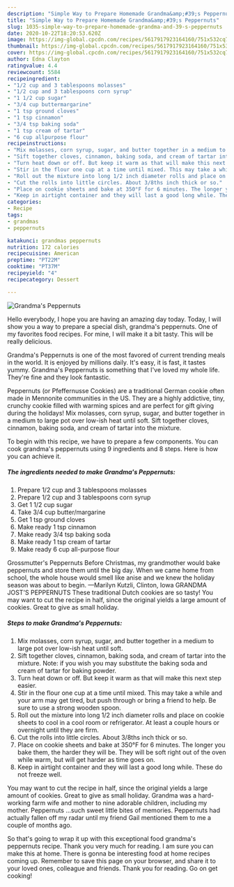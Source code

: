 ```yaml
---
description: "Simple Way to Prepare Homemade Grandma&amp;#39;s Peppernuts"
title: "Simple Way to Prepare Homemade Grandma&amp;#39;s Peppernuts"
slug: 1035-simple-way-to-prepare-homemade-grandma-and-39-s-peppernuts
date: 2020-10-22T18:20:53.620Z
image: https://img-global.cpcdn.com/recipes/5617917923164160/751x532cq70/grandmas-peppernuts-recipe-main-photo.jpg
thumbnail: https://img-global.cpcdn.com/recipes/5617917923164160/751x532cq70/grandmas-peppernuts-recipe-main-photo.jpg
cover: https://img-global.cpcdn.com/recipes/5617917923164160/751x532cq70/grandmas-peppernuts-recipe-main-photo.jpg
author: Edna Clayton
ratingvalue: 4.4
reviewcount: 5584
recipeingredient:
- "1/2 cup and 3 tablespoons molasses"
- "1/2 cup and 3 tablespoons corn syrup"
- "1 1/2 cup sugar"
- "3/4 cup buttermargarine"
- "1 tsp ground cloves"
- "1 tsp cinnamon"
- "3/4 tsp baking soda"
- "1 tsp cream of tartar"
- "6 cup allpurpose flour"
recipeinstructions:
- "Mix molasses, corn syrup, sugar, and butter together in a medium to large pot over low-ish heat until soft."
- "Sift together cloves, cinnamon, baking soda, and cream of tartar into the mixture. Note: if you wish you may substitute the baking soda and cream of tartar for baking powder."
- "Turn heat down or off. But keep it warm as that will make this next step easier."
- "Stir in the flour one cup at a time until mixed. This may take a while and your arm may get tired, but push through or bring a friend to help. Be sure to use a strong wooden spoon."
- "Roll out the mixture into long 1/2 inch diameter rolls and place on cookie sheets to cool in a cool room or refrigerator. At least a couple hours or overnight until they are firm."
- "Cut the rolls into little circles. About 3/8ths inch thick or so."
- "Place on cookie sheets and bake at 350°F for 6 minutes. The longer you bake them, the harder they will be. They will be soft right out of the oven while warm, but will get harder as time goes on."
- "Keep in airtight container and they will last a good long while. These do not freeze well."
categories:
- Recipe
tags:
- grandmas
- peppernuts

katakunci: grandmas peppernuts 
nutrition: 172 calories
recipecuisine: American
preptime: "PT22M"
cooktime: "PT37M"
recipeyield: "4"
recipecategory: Dessert

---
```



![Grandma&#39;s Peppernuts](https://img-global.cpcdn.com/recipes/5617917923164160/751x532cq70/grandmas-peppernuts-recipe-main-photo.jpg)

Hello everybody, I hope you are having an amazing day today. Today, I will show you a way to prepare a special dish, grandma&#39;s peppernuts. One of my favorites food recipes. For mine, I will make it a bit tasty. This will be really delicious.

Grandma&#39;s Peppernuts is one of the most favored of current trending meals in the world. It is enjoyed by millions daily. It's easy, it is fast, it tastes yummy. Grandma&#39;s Peppernuts is something that I've loved my whole life. They're fine and they look fantastic.

Peppernuts (or Pfeffernusse Cookies) are a traditional German cookie often made in Mennonite communities in the US. They are a highly addictive, tiny, crunchy cookie filled with warming spices and are perfect for gift giving during the holidays! Mix molasses, corn syrup, sugar, and butter together in a medium to large pot over low-ish heat until soft. Sift together cloves, cinnamon, baking soda, and cream of tartar into the mixture.


To begin with this recipe, we have to prepare a few components. You can cook grandma&#39;s peppernuts using 9 ingredients and 8 steps. Here is how you can achieve it.

<!--inarticleads1-->

##### The ingredients needed to make Grandma&#39;s Peppernuts:

1. Prepare 1/2 cup and 3 tablespoons molasses
1. Prepare 1/2 cup and 3 tablespoons corn syrup
1. Get 1 1/2 cup sugar
1. Take 3/4 cup butter/margarine
1. Get 1 tsp ground cloves
1. Make ready 1 tsp cinnamon
1. Make ready 3/4 tsp baking soda
1. Make ready 1 tsp cream of tartar
1. Make ready 6 cup all-purpose flour


Grossmutter&#39;s Peppernuts Before Christmas, my grandmother would bake peppernuts and store them until the big day. When we came home from school, the whole house would smell like anise and we knew the holiday season was about to begin. —Marilyn Kutzli, Clinton, Iowa GRANDMA JOST&#39;S PEPPERNUTS These traditional Dutch cookies are so tasty! You may want to cut the recipe in half, since the original yields a large amount of cookies. Great to give as small holiday. 

<!--inarticleads2-->

##### Steps to make Grandma&#39;s Peppernuts:

1. Mix molasses, corn syrup, sugar, and butter together in a medium to large pot over low-ish heat until soft.
1. Sift together cloves, cinnamon, baking soda, and cream of tartar into the mixture. Note: if you wish you may substitute the baking soda and cream of tartar for baking powder.
1. Turn heat down or off. But keep it warm as that will make this next step easier.
1. Stir in the flour one cup at a time until mixed. This may take a while and your arm may get tired, but push through or bring a friend to help. Be sure to use a strong wooden spoon.
1. Roll out the mixture into long 1/2 inch diameter rolls and place on cookie sheets to cool in a cool room or refrigerator. At least a couple hours or overnight until they are firm.
1. Cut the rolls into little circles. About 3/8ths inch thick or so.
1. Place on cookie sheets and bake at 350°F for 6 minutes. The longer you bake them, the harder they will be. They will be soft right out of the oven while warm, but will get harder as time goes on.
1. Keep in airtight container and they will last a good long while. These do not freeze well.


You may want to cut the recipe in half, since the original yields a large amount of cookies. Great to give as small holiday. Grandma was a hard-working farm wife and mother to nine adorable children, including my mother. Peppernuts …such sweet little bites of memories. Peppernuts had actually fallen off my radar until my friend Gail mentioned them to me a couple of months ago. 

So that's going to wrap it up with this exceptional food grandma&#39;s peppernuts recipe. Thank you very much for reading. I am sure you can make this at home. There is gonna be interesting food at home recipes coming up. Remember to save this page on your browser, and share it to your loved ones, colleague and friends. Thank you for reading. Go on get cooking!
